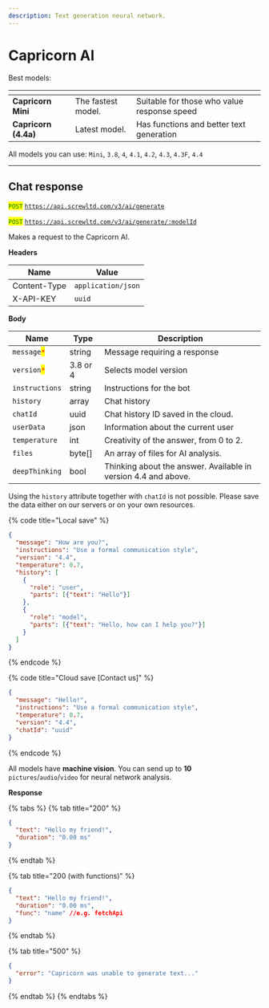 ```yaml
---
description: Text generation neural network.
---
```


# Capricorn AI

Best models:

<table data-card-size="large" data-view="cards"><thead><tr><th></th><th></th><th></th></tr></thead><tbody><tr><td><strong>Capricorn Mini</strong></td><td>The fastest model. </td><td>Suitable for those who value response speed</td></tr><tr><td><strong>Capricorn (4.4a)</strong></td><td>Latest model.</td><td>Has functions and better text generation</td></tr></tbody></table>

All models you can use: `Mini`, `3.8`, `4`, `4.1`, `4.2`, `4.3`, `4.3F`, `4.4`

***

## Chat response

<mark style="color:green;">`POST`</mark> [`https://api.screwltd.com/v3/ai/generate`](https://api.screwltd.com/v3/ai/generate)

<mark style="color:green;">`POST`</mark> [`https://api.screwltd.com/v3/ai/generate/:modelId`](https://api.screwltd.com/v3/ai/generate)

Makes a request to the Capricorn AI.

**Headers**

| Name         | Value              |
| ------------ | ------------------ |
| Content-Type | `application/json` |
| X-API-KEY    | `uuid`             |

**Body**

| Name                                         | Type     | Description                                                    |
| -------------------------------------------- | -------- | -------------------------------------------------------------- |
| `message`<mark style="color:red;">`*`</mark> | string   | Message requiring a response                                   |
| `version`<mark style="color:red;">`*`</mark> | 3.8 or 4 | Selects model version                                          |
| `instructions`                               | string   | Instructions for the bot                                       |
| `history`                                    | array    | Chat history                                                   |
| `chatId`                                     | uuid     | Chat history ID saved in the cloud.                            |
| `userData`                                   | json     | Information about the current user                             |
| `temperature`                                | int      | Creativity of the answer, from 0 to 2.                         |
| `files`                                      | byte\[]  | An array of files for AI analysis.                             |
| `deepThinking`                               | bool     | Thinking about the answer. Available in version 4.4 and above. |

Using the `history` attribute together with `chatId` is not possible. Please save the data either on our servers or on your own resources.

{% code title="Local save" %}
```json
{
  "message": "How are you?",
  "instructions": "Use a formal communication style",
  "version": "4.4",
  "temperature": 0.7,
  "history": [
    {
      "role": "user",
      "parts": [{"text": "Hello"}]
    },
    {
      "role": "model",
      "parts": [{"text": "Hello, how can I help you?"}]
    }
  ]
}
```
{% endcode %}

{% code title="Cloud save [Contact us]" %}
```json
{
  "message": "Hello!",
  "instructions": "Use a formal communication style",
  "temperature": 0.7,
  "version": "4.4",
  "chatId": "uuid"
}
```
{% endcode %}

All models have **machine vision**. You can send up to **10** `pictures`/`audio`/`video` for neural network analysis.

**Response**

{% tabs %}
{% tab title="200" %}
```json
{
  "text": "Hello my friend!",
  "duration": "0.00 ms"
}
```
{% endtab %}

{% tab title="200 (with functions)" %}
```json
{
  "text": "Hello my friend!",
  "duration": "0.00 ms",
  "func": "name" //e.g. fetchApi
}
```
{% endtab %}

{% tab title="500" %}
```json
{
  "error": "Capricorn was unable to generate text..."
}
```
{% endtab %}
{% endtabs %}
